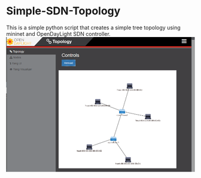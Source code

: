 # Simple-SDN-Topology
This is a simple python script that creates a simple tree topology using mininet and OpenDayLight SDN controller.
![](mytopology.png)

